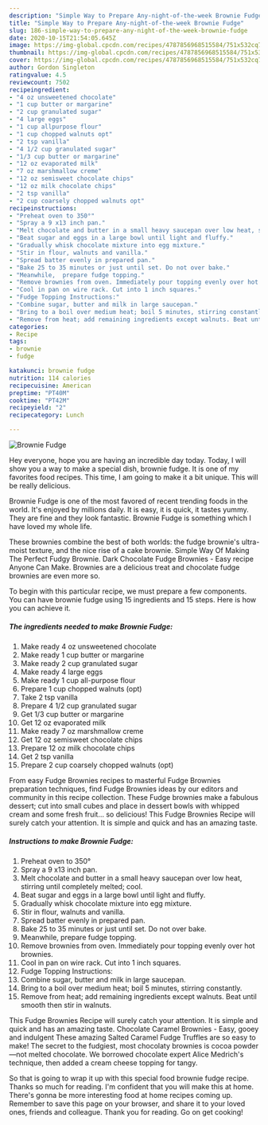 ```yaml
---
description: "Simple Way to Prepare Any-night-of-the-week Brownie Fudge"
title: "Simple Way to Prepare Any-night-of-the-week Brownie Fudge"
slug: 186-simple-way-to-prepare-any-night-of-the-week-brownie-fudge
date: 2020-10-15T21:54:05.645Z
image: https://img-global.cpcdn.com/recipes/4787856968515584/751x532cq70/brownie-fudge-recipe-main-photo.jpg
thumbnail: https://img-global.cpcdn.com/recipes/4787856968515584/751x532cq70/brownie-fudge-recipe-main-photo.jpg
cover: https://img-global.cpcdn.com/recipes/4787856968515584/751x532cq70/brownie-fudge-recipe-main-photo.jpg
author: Gordon Singleton
ratingvalue: 4.5
reviewcount: 7502
recipeingredient:
- "4 oz unsweetened chocolate"
- "1 cup butter or margarine"
- "2 cup granulated sugar"
- "4 large eggs"
- "1 cup allpurpose flour"
- "1 cup chopped walnuts opt"
- "2 tsp vanilla"
- "4 1/2 cup granulated sugar"
- "1/3 cup butter or margarine"
- "12 oz evaporated milk"
- "7 oz marshmallow creme"
- "12 oz semisweet chocolate chips"
- "12 oz milk chocolate chips"
- "2 tsp vanilla"
- "2 cup coarsely chopped walnuts opt"
recipeinstructions:
- "Preheat oven to 350°"
- "Spray a 9 x13 inch pan."
- "Melt chocolate and butter in a small heavy saucepan over low heat, stirring until completely melted; cool."
- "Beat sugar and eggs in a large bowl until light and fluffy."
- "Gradually whisk chocolate mixture into egg mixture."
- "Stir in flour, walnuts and vanilla."
- "Spread batter evenly in prepared pan."
- "Bake 25 to 35 minutes or just until set. Do not over bake."
- "Meanwhile,  prepare fudge topping."
- "Remove brownies from oven. Immediately pour topping evenly over hot brownies."
- "Cool in pan on wire rack. Cut into 1 inch squares."
- "Fudge Topping Instructions:"
- "Combine sugar, butter and milk in large saucepan."
- "Bring to a boil over medium heat; boil 5 minutes, stirring constantly."
- "Remove from heat; add remaining ingredients except walnuts. Beat until smooth then stir in walnuts."
categories:
- Recipe
tags:
- brownie
- fudge

katakunci: brownie fudge 
nutrition: 114 calories
recipecuisine: American
preptime: "PT40M"
cooktime: "PT42M"
recipeyield: "2"
recipecategory: Lunch

---
```



![Brownie Fudge](https://img-global.cpcdn.com/recipes/4787856968515584/751x532cq70/brownie-fudge-recipe-main-photo.jpg)

Hey everyone, hope you are having an incredible day today. Today, I will show you a way to make a special dish, brownie fudge. It is one of my favorites food recipes. This time, I am going to make it a bit unique. This will be really delicious.

Brownie Fudge is one of the most favored of recent trending foods in the world. It's enjoyed by millions daily. It is easy, it is quick, it tastes yummy. They are fine and they look fantastic. Brownie Fudge is something which I have loved my whole life.

These brownies combine the best of both worlds: the fudge brownie&#39;s ultra-moist texture, and the nice rise of a cake brownie. Simple Way Of Making The Perfect Fudgy Brownie. Dark Chocolate Fudge Brownies - Easy recipe Anyone Can Make. Brownies are a delicious treat and chocolate fudge brownies are even more so.


To begin with this particular recipe, we must prepare a few components. You can have brownie fudge using 15 ingredients and 15 steps. Here is how you can achieve it.

<!--inarticleads1-->

##### The ingredients needed to make Brownie Fudge:

1. Make ready 4 oz unsweetened chocolate
1. Make ready 1 cup butter or margarine
1. Make ready 2 cup granulated sugar
1. Make ready 4 large eggs
1. Make ready 1 cup all-purpose flour
1. Prepare 1 cup chopped walnuts (opt)
1. Take 2 tsp vanilla
1. Prepare 4 1/2 cup granulated sugar
1. Get 1/3 cup butter or margarine
1. Get 12 oz evaporated milk
1. Make ready 7 oz marshmallow creme
1. Get 12 oz semisweet chocolate chips
1. Prepare 12 oz milk chocolate chips
1. Get 2 tsp vanilla
1. Prepare 2 cup coarsely chopped walnuts (opt)


From easy Fudge Brownies recipes to masterful Fudge Brownies preparation techniques, find Fudge Brownies ideas by our editors and community in this recipe collection. These Fudge brownies make a fabulous dessert; cut into small cubes and place in dessert bowls with whipped cream and some fresh fruit… so delicious! This Fudge Brownies Recipe will surely catch your attention. It is simple and quick and has an amazing taste. 

<!--inarticleads2-->

##### Instructions to make Brownie Fudge:

1. Preheat oven to 350°
1. Spray a 9 x13 inch pan.
1. Melt chocolate and butter in a small heavy saucepan over low heat, stirring until completely melted; cool.
1. Beat sugar and eggs in a large bowl until light and fluffy.
1. Gradually whisk chocolate mixture into egg mixture.
1. Stir in flour, walnuts and vanilla.
1. Spread batter evenly in prepared pan.
1. Bake 25 to 35 minutes or just until set. Do not over bake.
1. Meanwhile,  prepare fudge topping.
1. Remove brownies from oven. Immediately pour topping evenly over hot brownies.
1. Cool in pan on wire rack. Cut into 1 inch squares.
1. Fudge Topping Instructions:
1. Combine sugar, butter and milk in large saucepan.
1. Bring to a boil over medium heat; boil 5 minutes, stirring constantly.
1. Remove from heat; add remaining ingredients except walnuts. Beat until smooth then stir in walnuts.


This Fudge Brownies Recipe will surely catch your attention. It is simple and quick and has an amazing taste. Chocolate Caramel Brownies - Easy, gooey and indulgent These amazing Salted Caramel Fudge Truffles are so easy to make! The secret to the fudgiest, most chocolaty brownies is cocoa powder—not melted chocolate. We borrowed chocolate expert Alice Medrich&#39;s technique, then added a cream cheese topping for tangy. 

So that is going to wrap it up with this special food brownie fudge recipe. Thanks so much for reading. I'm confident that you will make this at home. There's gonna be more interesting food at home recipes coming up. Remember to save this page on your browser, and share it to your loved ones, friends and colleague. Thank you for reading. Go on get cooking!
